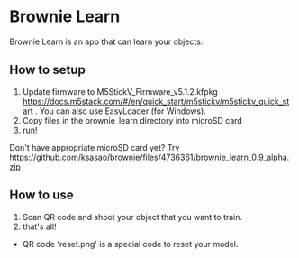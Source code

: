 # Brownie Learn
Brownie Learn is an app that can learn your objects.

## How to setup
1. Update firmware to M5StickV_Firmware_v5.1.2.kfpkg
https://docs.m5stack.com/#/en/quick_start/m5stickv/m5stickv_quick_start . You can also use EasyLoader (for Windows).
2. Copy files in the brownie_learn directory into microSD card
3. run!

Don't have appropriate microSD card yet?
Try https://github.com/ksasao/brownie/files/4736361/brownie_learn_0.9_alpha.zip

## How to use

1. Scan QR code and shoot your object that you want to train.
2. that's all!

* QR code 'reset.png' is a special code to reset your model.
